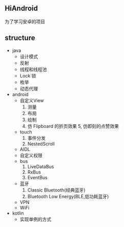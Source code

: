 ## HiAndroid

为了学习安卓的项目

## structure

*  java
    - 设计模式
    - 反射
    - 线程和线程池
    - Lock 锁
    - 枚举
    - 动态代理
*  android
    - 自定义View
        1. 测量
        2. 布局
        3. 绘制
        4. 仿 Flipboard 的折页效果
        5, 仿即刻的点赞效果
    - touch
        1. 事件分发
        2. NestedScroll
    - AIDL
    - 自定义权限
    - bus
        1. LiveDataBus
        2. RxBus
        3. EventBus
    - 蓝牙
        1. Classic Bluetooth(经典蓝牙)
        2. Bluetooth Low Energy(BLE,低功耗蓝牙)
    - VPN
    - WiFi
*  kotlin
    - 实现单例的方式
